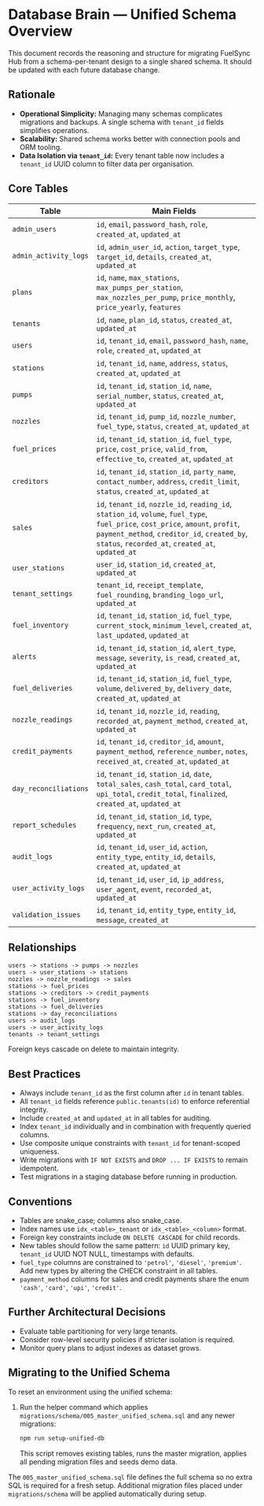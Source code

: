 # Database Brain — Unified Schema Overview

This document records the reasoning and structure for migrating FuelSync Hub from a schema-per-tenant design to a single shared schema. It should be updated with each future database change.

## Rationale
- **Operational Simplicity:** Managing many schemas complicates migrations and backups. A single schema with `tenant_id` fields simplifies operations.
- **Scalability:** Shared schema works better with connection pools and ORM tooling.
- **Data Isolation via `tenant_id`:** Every tenant table now includes a `tenant_id` UUID column to filter data per organisation.

## Core Tables
| Table | Main Fields |
| ----- | ----------- |
| `admin_users` | `id`, `email`, `password_hash`, `role`, `created_at`, `updated_at` |
| `admin_activity_logs` | `id`, `admin_user_id`, `action`, `target_type`, `target_id`, `details`, `created_at`, `updated_at` |
| `plans` | `id`, `name`, `max_stations`, `max_pumps_per_station`, `max_nozzles_per_pump`, `price_monthly`, `price_yearly`, `features` |
| `tenants` | `id`, `name`, `plan_id`, `status`, `created_at`, `updated_at` |
| `users` | `id`, `tenant_id`, `email`, `password_hash`, `name`, `role`, `created_at`, `updated_at` |
| `stations` | `id`, `tenant_id`, `name`, `address`, `status`, `created_at`, `updated_at` |
| `pumps` | `id`, `tenant_id`, `station_id`, `name`, `serial_number`, `status`, `created_at`, `updated_at` |
| `nozzles` | `id`, `tenant_id`, `pump_id`, `nozzle_number`, `fuel_type`, `status`, `created_at`, `updated_at` |
| `fuel_prices` | `id`, `tenant_id`, `station_id`, `fuel_type`, `price`, `cost_price`, `valid_from`, `effective_to`, `created_at`, `updated_at` |
| `creditors` | `id`, `tenant_id`, `station_id`, `party_name`, `contact_number`, `address`, `credit_limit`, `status`, `created_at`, `updated_at` |
| `sales` | `id`, `tenant_id`, `nozzle_id`, `reading_id`, `station_id`, `volume`, `fuel_type`, `fuel_price`, `cost_price`, `amount`, `profit`, `payment_method`, `creditor_id`, `created_by`, `status`, `recorded_at`, `created_at`, `updated_at` |
| `user_stations` | `user_id`, `station_id`, `created_at`, `updated_at` |
| `tenant_settings` | `tenant_id`, `receipt_template`, `fuel_rounding`, `branding_logo_url`, `updated_at` |
| `fuel_inventory` | `id`, `tenant_id`, `station_id`, `fuel_type`, `current_stock`, `minimum_level`, `created_at`, `last_updated`, `updated_at` |
| `alerts` | `id`, `tenant_id`, `station_id`, `alert_type`, `message`, `severity`, `is_read`, `created_at`, `updated_at` |
| `fuel_deliveries` | `id`, `tenant_id`, `station_id`, `fuel_type`, `volume`, `delivered_by`, `delivery_date`, `created_at`, `updated_at` |
| `nozzle_readings` | `id`, `tenant_id`, `nozzle_id`, `reading`, `recorded_at`, `payment_method`, `created_at`, `updated_at` |
| `credit_payments` | `id`, `tenant_id`, `creditor_id`, `amount`, `payment_method`, `reference_number`, `notes`, `received_at`, `created_at`, `updated_at` |
| `day_reconciliations` | `id`, `tenant_id`, `station_id`, `date`, `total_sales`, `cash_total`, `card_total`, `upi_total`, `credit_total`, `finalized`, `created_at`, `updated_at` |
| `report_schedules` | `id`, `tenant_id`, `station_id`, `type`, `frequency`, `next_run`, `created_at`, `updated_at` |
| `audit_logs` | `id`, `tenant_id`, `user_id`, `action`, `entity_type`, `entity_id`, `details`, `created_at`, `updated_at` |
| `user_activity_logs` | `id`, `tenant_id`, `user_id`, `ip_address`, `user_agent`, `event`, `recorded_at`, `updated_at` |
| `validation_issues` | `id`, `tenant_id`, `entity_type`, `entity_id`, `message`, `created_at` |

## Relationships
```
users -> stations -> pumps -> nozzles
users -> user_stations -> stations
nozzles -> nozzle_readings -> sales
stations -> fuel_prices
stations -> creditors -> credit_payments
stations -> fuel_inventory
stations -> fuel_deliveries
stations -> day_reconciliations
users -> audit_logs
users -> user_activity_logs
tenants -> tenant_settings
```
Foreign keys cascade on delete to maintain integrity.

## Best Practices
- Always include `tenant_id` as the first column after `id` in tenant tables.
- All `tenant_id` fields reference `public.tenants(id)` to enforce referential integrity.
- Include `created_at` and `updated_at` in all tables for auditing.
- Index `tenant_id` individually and in combination with frequently queried columns.
- Use composite unique constraints with `tenant_id` for tenant-scoped uniqueness.
- Write migrations with `IF NOT EXISTS` and `DROP ... IF EXISTS` to remain idempotent.
- Test migrations in a staging database before running in production.

## Conventions
- Tables are snake_case; columns also snake_case.
- Index names use `idx_<table>_tenant` or `idx_<table>_<column>` format.
- Foreign key constraints include `ON DELETE CASCADE` for child records.
- New tables should follow the same pattern: `id` UUID primary key, `tenant_id` UUID NOT NULL, timestamps with defaults.
- `fuel_type` columns are constrained to `'petrol'`, `'diesel'`, `'premium'`. Add new types by altering the CHECK constraint in all tables.
- `payment_method` columns for sales and credit payments share the enum `'cash'`, `'card'`, `'upi'`, `'credit'`.

## Further Architectural Decisions
- Evaluate table partitioning for very large tenants.
- Consider row-level security policies if stricter isolation is required.
- Monitor query plans to adjust indexes as dataset grows.

## Migrating to the Unified Schema

To reset an environment using the unified schema:

1. Run the helper command which applies `migrations/schema/005_master_unified_schema.sql` and any newer migrations:
   ```bash
   npm run setup-unified-db
   ```
   This script removes existing tables, runs the master migration, applies all pending migration files and seeds demo data.

The `005_master_unified_schema.sql` file defines the full schema so no extra SQL is required for a fresh setup. Additional migration files placed under `migrations/schema` will be applied automatically during setup.

